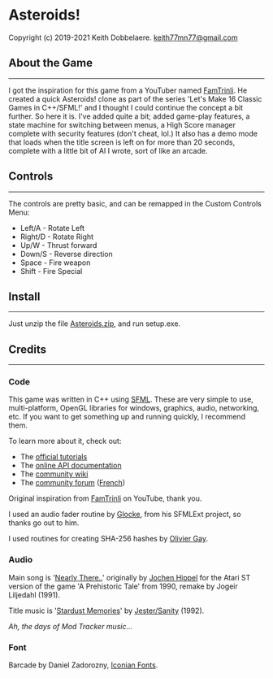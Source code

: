 # Asteroids!

Copyright (c) 2019-2021 Keith Dobbelaere. keith77mn77@gmail.com

## About the Game
___

I got the inspiration for this game from a YouTuber named [FamTrinli](https://www.youtube.com/user/FamTrinli/about).
He created a quick Asteroids! clone as part of the series
'Let's Make 16 Classic Games in C++/SFML!' and I thought I could continue the concept a bit further.  So here it is.  I've added quite a bit; added game-play features, a state machine for switching between menus, a High Score manager complete with security features (don't cheat, lol.)  It also has a demo mode that loads when the title screen is left on for more than 20 seconds, complete with a little bit of AI I wrote, sort of like an arcade.

## Controls
___

The controls are pretty basic, and can be remapped in the Custom Controls Menu:

* Left/A - Rotate Left
* Right/D - Rotate Right
* Up/W - Thrust forward
* Down/S - Reverse direction
* Space - Fire weapon
* Shift - Fire Special

## Install
___

Just unzip the file [Asteroids.zip](https://drive.google.com/file/d/1dap_5WMoKBdrb1wED6WSEts9-Ec0AU9w/view?usp=sharing), and run setup.exe.

## Credits
___

### Code

This game was written in C++ using [SFML](https://www.sfml-dev.org/).  These are very simple to use, multi-platform, OpenGL libraries for windows, graphics, audio, networking, etc.
If you want to get something up and running quickly, I recommend them.

To learn more about it, check out: 

  * The [official tutorials](https://www.sfml-dev.org/tutorials/)
  * The [online API documentation](https://www.sfml-dev.org/documentation/)
  * The [community wiki](https://github.com/SFML/SFML/wiki/)
  * The [community forum](https://en.sfml-dev.org/forums/) ([French](https://fr.sfml-dev.org/forums/))

Original inspiration from [FamTrinli](https://www.youtube.com/user/FamTrinli/about) on YouTube, thank you.

I used an audio fader routine by [Glocke](https://github.com/cgloeckner/), from his SFMLExt project, so thanks go out to him.

I used routines for creating SHA-256 hashes by [Olivier Gay](http://www.ouah.org/ogay/sha2/).

### Audio

Main song is '[Nearly There..](https://www.youtube.com/watch?v=eclMFa0mD1c&t=5s)' originally by [Jochen Hippel](https://en.wikipedia.org/wiki/Jochen_Hippel) for the Atari ST version of the game 'A Prehistoric Tale' from 1990, remake by Jogeir Liljedahl (1991).

Title music is '[Stardust Memories](https://www.youtube.com/watch?v=GLMhBE99byM)' by [Jester/Sanity](https://modarchive.org/index.php?request=view_profile&query=69138) (1992).

_Ah, the days of Mod Tracker music..._

### Font

Barcade by Daniel Zadorozny, [Iconian Fonts](http://www.iconian.com/).
